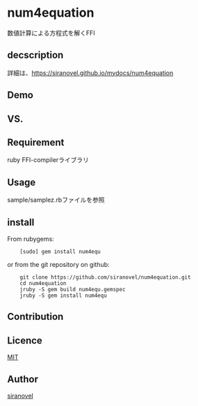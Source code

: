 num4equation
=============
数値計算による方程式を解くFFI

## decscription ##

詳細は、https://siranovel.github.io/mydocs/num4equation

## Demo ##

## VS. ##

## Requirement ##
ruby FFI-compilerライブラリ

## Usage ##

sample/samplez.rbファイルを参照

## install ##

From rubygems:  
~~~
    [sudo] gem install num4equ
~~~

or from the git repository on github:  
~~~
    git clone https://github.com/siranovel/num4equation.git  
    cd num4equation 
    jruby -S gem build num4equ.gemspec
    jruby -S gem install num4equ
~~~

## Contribution ##

## Licence ##
[MIT](LICENSE)

## Author ##

[siranovel](https://github.com/siranovel)
